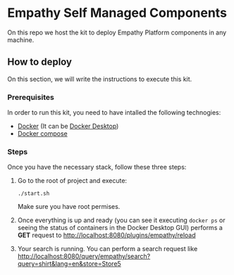 # Empathy Self Managed Components
On this repo we host the kit to deploy Empathy Platform components in any machine.

## How to deploy
On this section, we will write the instructions to execute this kit.

### Prerequisites
In order to run this kit, you need to have intalled the following technogies:
* [Docker](https://www.docker.com/) (It can be [Docker Desktop](https://www.docker.com/products/docker-desktop/))
* [Docker compose](https://docs.docker.com/compose/install/)

### Steps
Once you have the necessary stack, follow these three steps:
1. Go to the root of project and execute:

    ```
    ./start.sh
    ```
    Make sure you have root permises.

2. Once everything is up and ready (you can see it executing `docker ps` or seeing the status of containers in the Docker Desktop GUI) performs a **GET** request to [http://localhost:8080/plugins/empathy/reload](http://localhost:8080/plugins/empathy/reload)
3. Your search is running. You can perform a search request like [http://localhost:8080/query/empathy/search?query=shirt&lang=en&store=Store5](http://localhost:8080/query/empathy/search?query=shirt&lang=en&store=Store5)
